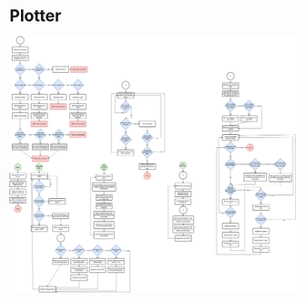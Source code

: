 # Plotter

![alt text](https://github.com/Jakage/career-portfolio/blob/master/XY_Plotter/docs/flowchart.png)
